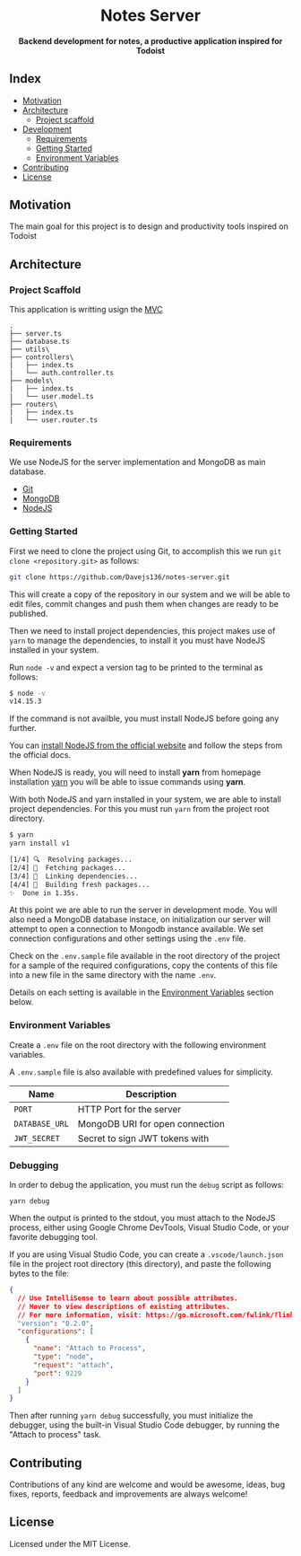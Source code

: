 <div align="center">
  <h1>Notes Server</h1>
  <h4 align="center">Backend development for notes, a productive application inspired for Todoist</h4>
</div>


## Index
- [Motivation](#motivation)
- [Architecture](#architecture)
  - [Project scaffold](#project-scaffold)
- [Development](#development)
  - [Requirements](#requirements)
  - [Getting Started](#getting-started)
  - [Environment Variables](#environment-variables)
- [Contributing](#contributing)
- [License](#license)

## Motivation
The main goal for this project is to design and productivity tools inspired on Todoist

## Architecture

### Project Scaffold
This application is writting usign the [MVC](https://en.wikipedia.org/wiki/mvc)

```
.
├── server.ts
├── database.ts
├── utils\
├── controllers\
|   ├── index.ts
|   └── auth.controller.ts
├── models\
|   ├── index.ts
|   └── user.model.ts
├── routers\
|   ├── index.ts
|   └── user.router.ts
```

### Requirements

We use NodeJS for the server implementation and MongoDB as main database.

- [Git](https://git-scm.com/downloads)
- [MongoDB](https://mongodb.com/)
- [NodeJS](https://nodejs.org/)

### Getting Started

First we need to clone the project using Git, to accomplish this we run
`git clone <repository.git>` as follows:

```bash
git clone https://github.com/Davejs136/notes-server.git
```

This will create a copy of the repository in our system and we will be able
to edit files, commit changes and push them when changes are ready to be published.

Then we need to install project dependencies, this project makes use of `yarn`
to manage the dependencies, to install it you must have NodeJS installed in your system.

Run `node -v` and expect a version tag to be printed to the terminal as follows:

```bash
$ node -v
v14.15.3
```

If the command is not availble, you must install NodeJS before going any
further.

You can [install NodeJS from the official website](https://nodejs.org/) and
follow the steps from the official docs.

When NodeJS is ready, you will need to install **yarn** from homepage installation [yarn](https://yarn/)
you will be able to issue commands using **yarn**.

With both NodeJS and yarn installed in your system, we are able to install
project dependencies. For this you must run `yarn` from the project root directory.

```bash
$ yarn
yarn install v1

[1/4] 🔍  Resolving packages...
[2/4] 🚚  Fetching packages...
[3/4] 🔗  Linking dependencies...
[4/4] 🔨  Building fresh packages...
✨  Done in 1.35s.
```

At this point we are able to run the server in development mode.
You will also need a MongoDB database instace, on initialization
our server will attempt to open a connection to Mongodb instance
available. We set connection configurations and other settings using the
`.env` file.

Check on the `.env.sample` file available in the root directory of the
project for a sample of the required configurations, copy the contents of
this file into a new file in the same directory with the name `.env`.

Details on each setting is available in the [Environment Variables](#environment-variables)
section below.

### Environment Variables

Create a `.env` file on the root directory with the following
environment variables.

A `.env.sample` file is also available with predefined values for simplicity.

| Name                | Description                    |
| ------------------- | ------------------------------ |
| `PORT`              | HTTP Port for the server       |
| `DATABASE_URL`      | MongoDB URI for open connection|
| `JWT_SECRET`        | Secret to sign JWT tokens with |

### Debugging

In order to debug the application, you must run the `debug` script as follows:

```shell
yarn debug
```

When the output is printed to the stdout, you must attach to the NodeJS process,
either using Google Chrome DevTools, Visual Studio Code, or your favorite debugging
tool.

If you are using Visual Studio Code, you can create a `.vscode/launch.json` file in
the project root directory (this directory), and paste the following bytes to the
file:

```json
{
  // Use IntelliSense to learn about possible attributes.
  // Hover to view descriptions of existing attributes.
  // For more information, visit: https://go.microsoft.com/fwlink/?linkid=830387
  "version": "0.2.0",
  "configurations": [
    {
      "name": "Attach to Process",
      "type": "node",
      "request": "attach",
      "port": 9229
    }
  ]
}
```

Then after running `yarn debug` successfully, you must initialize the debugger,
using the built-in Visual Studio Code debugger, by running the "Attach to process"
task.

## Contributing

Contributions of any kind are welcome and would be awesome, ideas, bug fixes,
reports, feedback and improvements are always welcome!

## License

Licensed under the MIT License.